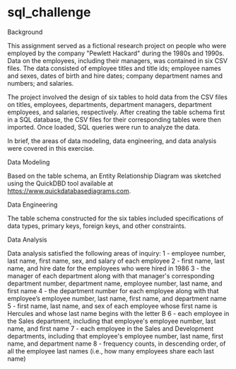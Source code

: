 # sql_challenge

Background

This assignment served as a fictional research project on people who were employed by the company "Pewlett Hackard" during the 1980s and 1990s. Data on the employees, including their managers, was contained in six CSV files. The data consisted of employee titles and title ids; employee names and sexes, dates of birth and hire dates; company department names and numbers; and salaries.

The project involved the design of six tables to hold data from the CSV files on titles, employees, departments, department managers, department employees, and salaries, respectively. After creating the table schema first in a SQL database, the CSV files for their corresponding tables were then imported. Once loaded, SQL queries were run to analyze the data. 

In brief, the areas of data modeling, data engineering, and data analysis were covered in this exercise.

Data Modeling

Based on the table schema, an Entity Relationship Diagram was sketched using the QuickDBD tool available at https://www.quickdatabasediagrams.com.

Data Engineering

The table schema constructed for the six tables included specifications of data types, primary keys, foreign keys, and other constraints.

Data Analysis

Data analysis satisfied the following areas of inquiry:
    1 - employee number, last name, first name, sex, and salary of each employee
    2 - first name, last name, and hire date for the employees who were hired in 1986
    3 - the manager of each department along with that manager's corresponding department 
        number, department name, employee number, last name, and first name
    4 - the department number for each employee along with that employee’s employee number, last 
        name, first name, and department name
    5 - first name, last name, and sex of each employee whose first name is Hercules and whose last 
        name begins with the letter B
    6 - each employee in the Sales department, including that employee's employee number, last name, 
        and first name
    7 - each employee in the Sales and Development departments, including that employee's employee 
        number, last name, first name, and department name
    8 - frequency counts, in descending order, of all the employee last names (i.e., how many 
        employees share each last name)
